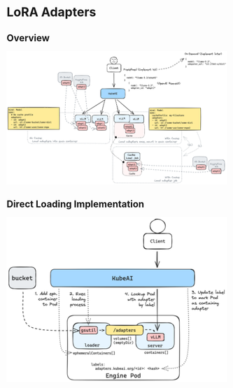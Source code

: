 # LoRA Adapters

## Overview

![LoRA Adapters](./diagrams/lora.excalidraw.png)

## Direct Loading Implementation

![Direct Loading](./diagrams/lora-direct-loading.excalidraw.png)